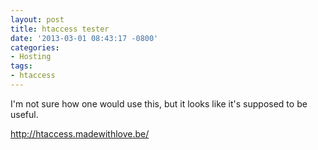 ```yaml
---
layout: post
title: htaccess tester
date: '2013-03-01 08:43:17 -0800'
categories:
- Hosting
tags:
- htaccess
---
```


I'm not sure how one would use this, but it looks like it's supposed to be
useful.

http://htaccess.madewithlove.be/

